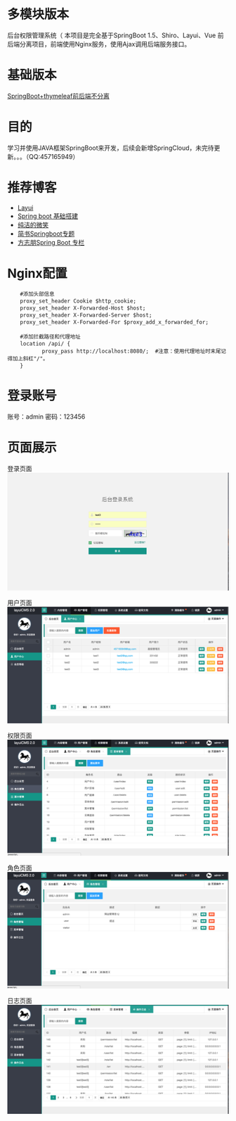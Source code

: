 # 多模块版本
后台权限管理系统（
本项目是完全基于SpringBoot 1.5、Shiro、Layui、Vue 前后端分离项目，前端使用Nginx服务，使用Ajax调用后端服务接口。

# 基础版本
[SpringBoot+thymeleaf前后端不分离](https://github.com/g457165949/ithtl-base)

# 目的
学习并使用JAVA框架SpringBoot来开发，后续会新增SpringCloud，未完待更新。。。（QQ:457165949）


# 推荐博客
* [Layui](http://www.layui.com/)
* [Spring boot 基础搭建](http://www.ithtl.com/?p=766) 
* [纯洁的微笑](http://www.ityouknow.com/spring-boot.html)
* [简书Springboot专题](https://www.jianshu.com/c/f0cf6eae1754)
* [方志朋Spring Boot 专栏](https://blog.csdn.net/column/details/15397.html)

# Nginx配置
        #添加头部信息
        proxy_set_header Cookie $http_cookie;
        proxy_set_header X-Forwarded-Host $host;
        proxy_set_header X-Forwarded-Server $host;
        proxy_set_header X-Forwarded-For $proxy_add_x_forwarded_for;
        
        #添加拦截路径和代理地址
        location /api/ {              
               proxy_pass http://localhost:8080/;  #注意：使用代理地址时末尾记得加上斜杠"/"。      
        }

# 登录账号
账号：admin 密码：123456

# 页面展示
登录页面
 ![image](https://github.com/g457165949/ithtl-s/blob/master/doc/登录.jpeg)

用户页面
![image](https://github.com/g457165949/ithtl-s/blob/master/doc/用户.png)

权限页面
 ![image](https://github.com/g457165949/ithtl-s/blob/master/doc/菜单管理.png)
 
角色页面
![image](https://github.com/g457165949/ithtl-s/blob/master/doc/角色管理.png)

日志页面
![image](https://github.com/g457165949/ithtl-s/blob/master/doc/操作日志.png)
